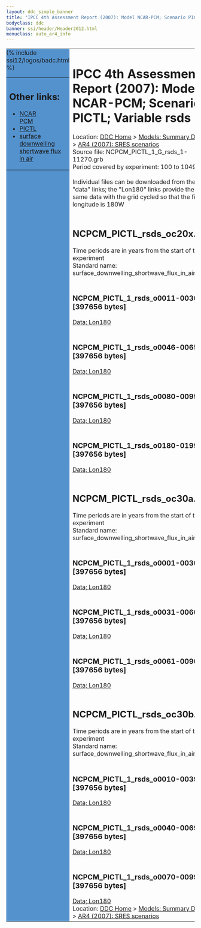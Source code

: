 ```yaml
---
layout: ddc_simple_banner
title: "IPCC 4th Assessment Report (2007): Model NCAR-PCM; Scenario PICTL; Variable rsds"
bodyclass: ddc
banner: ssi/header/Header2012.html
menuclass: auto_ar4_info
---
```



<table width="100%" border="0" cellspacing="0" cellpadding="0" style="border-collapse: collapse;">
<tr style="margin:0;padding:0;border:0;">
<td style="margin:0;padding:0;border:0;height:1pt;width:150pt;background:#5492CD;" valign="top" >

<div id="lh-col2" class="auto_ar4_info">
<table class="menumain" bgcolor="#5492CD" cellspacing="0" width="100%" border="0">
<tr><td>
<h2> Other links:</h2>
<ul>
<li><a href="/auto/ar4/model-NCAR-PCM.html">NCAR<br/>PCM</a></li>
<li><a href="/auto/ar4/scenario-PICTL.html">PICTL</a></li>
<li><a href="/auto/ar4/var-surface_downwelling_shortwave_flux_in_air.html">surface downwelling<br/> shortwave flux in air</a></li>
</ul>
</td></tr>
{% include ssi12/logos/badc.html %}
</table>
</div>
</td>
<td><h1>IPCC 4th Assessment Report (2007): Model NCAR-PCM; Scenario PICTL; Variable rsds</h1>

<!-- Breadcrumb1 -->
<div id="breadcrumb1" align="left">
Location: <a href="/index.html">DDC Home</a> > <a href="/sim/gcm_clim/">Models: Summary Data</a>
> <a href="/sim/gcm_clim/SRES_AR4/index.html">AR4 (2007): SRES scenarios</a>
</div>
<!-- End of Breadcrumb1 -->Source file: NCPCM_PICTL_1_G_rsds_1-11270.grb
<br/>
Period covered by experiment: 100 to 1049<br/>
<br/>Individual files can be downloaded from the "data" links; the "Lon180" links provide the same data
         with the grid cycled so that the first longitude is 180W<br/>
<br/><h2>NCPCM_PICTL_rsds_oc20x.tar</h2>
Time periods are in years from the start of the experiment<br/>
Standard name: surface_downwelling_shortwave_flux_in_air<br>
<br/><h3>NCPCM_PICTL_1_rsds_o0011-0030.nc [397656 bytes]</h3>
<a href="/cgi-bin/downl/ar4_nc/rsds/NCPCM_PICTL_1_rsds_o0011-0030.nc">Data; </a><a href="/cgi-bin/downl/ar4_nc/rsds/NCPCM_PICTL_1_rsds_o0011-0030.cyto180.nc"> Lon180</a><br/>
<br/><h3>NCPCM_PICTL_1_rsds_o0046-0065.nc [397656 bytes]</h3>
<a href="/cgi-bin/downl/ar4_nc/rsds/NCPCM_PICTL_1_rsds_o0046-0065.nc">Data; </a><a href="/cgi-bin/downl/ar4_nc/rsds/NCPCM_PICTL_1_rsds_o0046-0065.cyto180.nc"> Lon180</a><br/>
<br/><h3>NCPCM_PICTL_1_rsds_o0080-0099.nc [397656 bytes]</h3>
<a href="/cgi-bin/downl/ar4_nc/rsds/NCPCM_PICTL_1_rsds_o0080-0099.nc">Data; </a><a href="/cgi-bin/downl/ar4_nc/rsds/NCPCM_PICTL_1_rsds_o0080-0099.cyto180.nc"> Lon180</a><br/>
<br/><h3>NCPCM_PICTL_1_rsds_o0180-0199.nc [397656 bytes]</h3>
<a href="/cgi-bin/downl/ar4_nc/rsds/NCPCM_PICTL_1_rsds_o0180-0199.nc">Data; </a><a href="/cgi-bin/downl/ar4_nc/rsds/NCPCM_PICTL_1_rsds_o0180-0199.cyto180.nc"> Lon180</a><br/>
<br/><h2>NCPCM_PICTL_rsds_oc30a.tar</h2>
Time periods are in years from the start of the experiment<br/>
Standard name: surface_downwelling_shortwave_flux_in_air<br>
<br/><h3>NCPCM_PICTL_1_rsds_o0001-0030.nc [397656 bytes]</h3>
<a href="/cgi-bin/downl/ar4_nc/rsds/NCPCM_PICTL_1_rsds_o0001-0030.nc">Data; </a><a href="/cgi-bin/downl/ar4_nc/rsds/NCPCM_PICTL_1_rsds_o0001-0030.cyto180.nc"> Lon180</a><br/>
<br/><h3>NCPCM_PICTL_1_rsds_o0031-0060.nc [397656 bytes]</h3>
<a href="/cgi-bin/downl/ar4_nc/rsds/NCPCM_PICTL_1_rsds_o0031-0060.nc">Data; </a><a href="/cgi-bin/downl/ar4_nc/rsds/NCPCM_PICTL_1_rsds_o0031-0060.cyto180.nc"> Lon180</a><br/>
<br/><h3>NCPCM_PICTL_1_rsds_o0061-0090.nc [397656 bytes]</h3>
<a href="/cgi-bin/downl/ar4_nc/rsds/NCPCM_PICTL_1_rsds_o0061-0090.nc">Data; </a><a href="/cgi-bin/downl/ar4_nc/rsds/NCPCM_PICTL_1_rsds_o0061-0090.cyto180.nc"> Lon180</a><br/>
<br/><h2>NCPCM_PICTL_rsds_oc30b.tar</h2>
Time periods are in years from the start of the experiment<br/>
Standard name: surface_downwelling_shortwave_flux_in_air<br>
<br/><h3>NCPCM_PICTL_1_rsds_o0010-0039.nc [397656 bytes]</h3>
<a href="/cgi-bin/downl/ar4_nc/rsds/NCPCM_PICTL_1_rsds_o0010-0039.nc">Data; </a><a href="/cgi-bin/downl/ar4_nc/rsds/NCPCM_PICTL_1_rsds_o0010-0039.cyto180.nc"> Lon180</a><br/>
<br/><h3>NCPCM_PICTL_1_rsds_o0040-0069.nc [397656 bytes]</h3>
<a href="/cgi-bin/downl/ar4_nc/rsds/NCPCM_PICTL_1_rsds_o0040-0069.nc">Data; </a><a href="/cgi-bin/downl/ar4_nc/rsds/NCPCM_PICTL_1_rsds_o0040-0069.cyto180.nc"> Lon180</a><br/>
<br/><h3>NCPCM_PICTL_1_rsds_o0070-0099.nc [397656 bytes]</h3>
<a href="/cgi-bin/downl/ar4_nc/rsds/NCPCM_PICTL_1_rsds_o0070-0099.nc">Data; </a><a href="/cgi-bin/downl/ar4_nc/rsds/NCPCM_PICTL_1_rsds_o0070-0099.cyto180.nc"> Lon180</a><br/>
<!-- Breadcrumb2 -->
<div id="breadcrumb2" align="left">
Location: <a href="/index.html">DDC Home</a> > <a href="/sim/gcm_clim/">Models: Summary Data</a>
> <a href="/sim/gcm_clim/SRES_AR4/index.html">AR4 (2007): SRES scenarios</a>
</div>
<!-- End of Breadcrumb2 --></td></tr></table>
